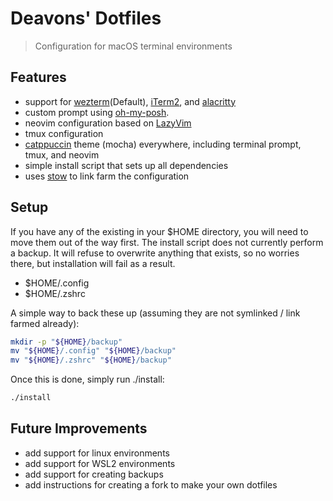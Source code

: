 # Deavons' Dotfiles

> Configuration for macOS terminal environments

## Features

- support for [wezterm][wezterm-url](Default), [iTerm2][iterm2-url], and [alacritty][alacritty-url]
- custom prompt using [oh-my-posh][oh-my-posh-url].
- neovim configuration based on [LazyVim][lazyvim-url]
- tmux configuration
- [catppuccin][catppuccin-url] theme (mocha) everywhere, including terminal prompt, tmux, and neovim
- simple install script that sets up all dependencies
- uses [stow][stow-url] to link farm the configuration

## Setup

If you have any of the existing in your $HOME directory, you will need to move them out of the way first. The install
script does not currently perform a backup. It will refuse to overwrite anything that exists, so no worries there, but
installation will fail as a result.

- $HOME/.config
- $HOME/.zshrc

A simple way to back these up (assuming they are not symlinked / link farmed already):

```sh
mkdir -p "${HOME}/backup"
mv "${HOME}/.config" "${HOME}/backup"
mv "${HOME}/.zshrc" "${HOME}/backup"
```

Once this is done, simply run ./install:

```sh
./install
```

## Future Improvements

- add support for linux environments
- add support for WSL2 environments
- add support for creating backups
- add instructions for creating a fork to make your own dotfiles

[alacritty-url]: https://alacritty.org
[wezterm-url]: https://wezfurlong.org/wezterm/
[iterm2-url]: https://iterm2.com
[lazyvim-url]: https://www.lazyvim.org
[oh-my-posh-url]: https://ohmyposh.dev
[catppuccin-url]: https://catppuccin.com
[stow-url]: https://www.gnu.org/software/stow/
